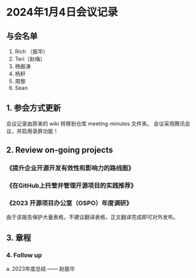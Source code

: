 # 2024年1月4日会议记录

## 与会名单

1. Rich （振华）
2. Teri（赵梅）
3. 杨振涛
4. 杨轩
5. 周黎
6. Sean

## 1. 参会方式更新

会议记录由原来的 wiki 转移到仓库 meeting-minutes 文件夹。
会议采用腾讯会议，并启用录屏功能！

## **2.** Review on-going projects

### 《提升企业开源开发有效性和影响力的路线图》

### 《在GitHub上托管并管理开源项目的实践推荐》

### 《2023 开源项目办公室（OSPO）年度调研》

由于该报告保护大量表格，不建议翻译表格，正文翻译完成即可对外发布。

## **3.** 章程

### **4.** Follow up

   a. 2023年度总结 —— 赵振华
